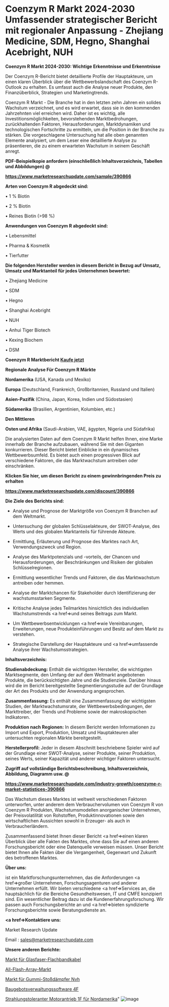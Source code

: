 # Coenzym R Markt 2024-2030 Umfassender strategischer Bericht mit regionaler Anpassung - Zhejiang Medicine, SDM, Hegno, Shanghai Acebright, NUH

<strong>Coenzym R Markt 2024-2030: Wichtige Erkenntnisse und Erkenntnisse</strong>

Der Coenzym R-Bericht bietet detaillierte Profile der Hauptakteure, um einen klaren Überblick über die Wettbewerbslandschaft des Coenzym R-Outlook zu erhalten. Es umfasst auch die Analyse neuer Produkte, den Finanzüberblick, Strategien und Marketingtrends.

Coenzym R Markt - Die Branche hat in den letzten zehn Jahren ein solides Wachstum verzeichnet, und es wird erwartet, dass sie in den kommenden Jahrzehnten viel erreichen wird. Daher ist es wichtig, alle Investitionsmöglichkeiten, bevorstehenden Marktbedrohungen, zurückhaltenden Faktoren, Herausforderungen, Marktdynamiken und technologischen Fortschritte zu ermitteln, um die Position in der Branche zu stärken. Die vorgeschlagene Untersuchung hat alle oben genannten Elemente analysiert, um dem Leser eine detaillierte Analyse zu präsentieren, die zu einem erwarteten Wachstum in seinem Geschäft anregt.



<strong><b>PDF-Beispielkopie anfordern (einschließlich Inhaltsverzeichnis, Tabellen und Abbildungen) @ </b></strong>

<strong><a href=https://www.marketresearchupdate.com/sample/390866>

<strong>https://www.marketresearchupdate.com/sample/390866</u></a></strong></strong>



<strong>Arten von Coenzym R abgedeckt sind:</strong>

• 1 % Biotin

• 2 % Biotin

• Reines Biotin (>98 %)



<strong>Anwendungen von Coenzym R abgedeckt sind:</strong>

• Lebensmittel

• Pharma & Kosmetik

• Tierfutter



<strong>Die folgenden Hersteller werden in diesem Bericht in Bezug auf Umsatz, Umsatz und Marktanteil für jedes Unternehmen bewertet:</strong>

• Zhejiang Medicine

• SDM

• Hegno

• Shanghai Acebright

• NUH

• Anhui Tiger Biotech

• Kexing Biochem

• DSM



<strong>Coenzym R Marktbericht <a href=https://www.marketresearchupdate.com/buynow/390866>Kaufe jetzt</a></strong>



<strong>Regionale Analyse Für Coenzym R Märkte</strong>



<strong>Nordamerika</strong> (USA, Kanada und Mexiko)



<strong>Europa</strong> (Deutschland, Frankreich, Großbritannien, Russland und Italien)



<strong>Asien-Pazifik</strong> (China, Japan, Korea, Indien und Südostasien)



<strong>Südamerika</strong> (Brasilien, Argentinien, Kolumbien, etc.)



<strong>Den Mittleren</strong> 

<strong>Osten und Afrika</strong> (Saudi-Arabien, VAE, ägypten, Nigeria und Südafrika)

Die analysierten Daten auf dem Coenzym R Markt helfen Ihnen, eine Marke innerhalb der Branche aufzubauen, während Sie mit den Giganten konkurrieren. Dieser Bericht bietet Einblicke in ein dynamisches Wettbewerbsumfeld. Es bietet auch einen progressiven Blick auf verschiedene Faktoren, die das Marktwachstum antreiben oder einschränken.



<strong>Klicken Sie hier, um diesen Bericht zu einem gewinnbringenden Preis zu erhalten
</strong>

<strong><a href=https://www.marketresearchupdate.com/discount/390866>https://www.marketresearchupdate.com/discount/390866</b></u></strong></a>



<strong>Die Ziele des Berichts sind:</strong>

- Analyse und Prognose der Marktgröße von Coenzym R Branchen auf dem Weltmarkt.

- Untersuchung der globalen Schlüsselakteure, der SWOT-Analyse, des Werts und des globalen Marktanteils für führende Akteure.

- Ermittlung, Erläuterung und Prognose des Marktes nach Art, Verwendungszweck und Region.

- Analyse des Marktpotenzials und -vorteils, der Chancen und Herausforderungen, der Beschränkungen und Risiken der globalen Schlüsselregionen.

- Ermittlung wesentlicher Trends und Faktoren, die das Marktwachstum antreiben oder hemmen.

- Analyse der Marktchancen für Stakeholder durch Identifizierung der wachstumsstarken Segmente.

- Kritische Analyse jedes Teilmarktes hinsichtlich des individuellen Wachstumstrends <a href=>und</a> seines Beitrags zum Markt.

- Um Wettbewerbsentwicklungen <a href=>wie</a> Vereinbarungen, Erweiterungen, neue Produkteinführungen und Besitz auf dem Markt zu verstehen.

- Strategische Darstellung der Hauptakteure und <a href=>umfas</a>sende Analyse ihrer Wachstumsstrategien.



<strong>Inhaltsverzeichnis:</strong>



<strong>Studienabdeckung:</strong> Enthält die wichtigsten Hersteller, die wichtigsten Marktsegmente, den Umfang der auf dem Weltmarkt angebotenen Produkte, die berücksichtigten Jahre und die Studienziele. Darüber hinaus wird die im Bericht bereitgestellte Segmentierungsstudie auf der Grundlage der Art des Produkts und der Anwendung angesprochen.



<strong>Zusammenfassung:</strong> Es enthält eine Zusammenfassung der wichtigsten Studien, der Marktwachstumsrate, der Wettbewerbsbedingungen, der Markttreiber, der Trends und Probleme sowie der makroskopischen Indikatoren.



<strong>Produktion nach Regionen:</strong> In diesem Bericht werden Informationen zu Import und Export, Produktion, Umsatz und Hauptakteuren aller untersuchten regionalen Märkte bereitgestellt.



<strong>Herstellerprofil:</strong> Jeder in diesem Abschnitt beschriebene Spieler wird auf der Grundlage einer SWOT-Analyse, seiner Produkte, seiner Produktion, seines Werts, seiner Kapazität und anderer wichtiger Faktoren untersucht.



<strong><b>Zugriff auf vollständige Berichtsbeschreibung, Inhaltsverzeichnis, Abbildung, Diagramm usw. @ </b></strong>

<strong><a href=https://www.marketresearchupdate.com/industry-growth/coenzyme-r-market-statistices-390866>https://www.marketresearchupdate.com/industry-growth/coenzyme-r-market-statistices-390866</a></strong>

Das Wachstum dieses Marktes ist weltweit verschiedenen Faktoren unterworfen, unter anderem dem Verbrauchervolumen von Coenzym R von Coenzym R Produkten, Wachstumsmodellen anorganischer Unternehmen, der Preisvolatilität von Rohstoffen, Produktinnovationen sowie den wirtschaftlichen Aussichten sowohl in Erzeuger- als auch in Verbraucherländern.

Zusammenfassend bietet Ihnen dieser Bericht <a href=>einen</a> klaren Überblick über alle Fakten des Marktes, ohne dass Sie auf einen anderen Forschungsbericht oder eine Datenquelle verweisen müssen. Unser Bericht bietet Ihnen alle Fakten über die Vergangenheit, Gegenwart und Zukunft des betroffenen Marktes.



<strong>Über uns:</strong>

 ist ein Marktforschungsunternehmen, das die Anforderungen <a href=>großer</a> Unternehmen, Forschungsagenturen und anderer Unternehmen erfüllt. Wir bieten verschiedene <a href=>Services</a> an, die hauptsächlich für die Bereiche Gesundheitswesen, IT und CMFE konzipiert sind. Ein wesentlicher Beitrag dazu ist die Kundenerfahrungsforschung. Wir passen auch Forschungsberichte an und <a href=>bieten</a> syndizierte Forschungsberichte sowie Beratungsdienste an.



<strong><a href=>Kontaktiere uns:</a></strong>

Market Research Update

Email : sales@marketresearchupdate.com



<strong>Unsere anderen Berichte:</strong>

<a href=https://www.linkedin.com/pulse/fiber-optic-ribbon-cable-market-witness-huge>Markt für Glasfaser-Flachbandkabel</a>

<a href=https://www.linkedin.com/pulse/all-flash-array-market-2023-top-key-players-types>All-Flash-Array-Markt</a>

<a href=https://www.linkedin.com/pulse/rubber-shock-absorber-nvh-market-2023-remarking>Markt für Gummi-Stoßdämpfer Nvh</a>

<a href=https://www.linkedin.com/pulse/construction-bid-management-software-4f>Baugebotsverwaltungssoftware 4F</a>

<a href=https://www.linkedin.com/pulse/north-america-radiation-tolerant-motor-drive-1f>Strahlungstoleranter Motorantrieb 1F für Nordamerika</a>"
![image](https://github.com/Gayatrikarjule/Market-Analysis-361/assets/97346546/20f4a92a-51de-4d0e-a1af-5e501b4744f6)
